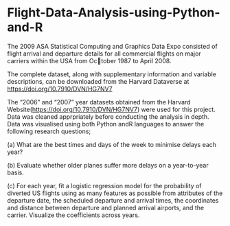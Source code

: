 # Flight-Data-Analysis-using-Python-and-R

The 2009 ASA Statistical Computing and Graphics Data Expo consisted of flight arrival
and departure details for all commercial flights on major carriers within the USA from October 1987 to April 2008. 

The complete dataset, along with supplementary information and variable
descriptions, can be downloaded from the Harvard Dataverse at
https://doi.org/10.7910/DVN/HG7NV7

The “2006” and “2007” year datasets obtained from the Harvard Website(https://doi.org/10.7910/DVN/HG7NV7) were used for this project. Data was cleaned apprpriately before conducting the analysis in depth. Data was visualised using both Python andR languages to answer the following research questions;

(a) What are the best times and days of the week to minimise delays each year?

(b) Evaluate whether older planes suffer more delays on a year-to-year basis.

(c) For each year, fit a logistic regression model for the probability of diverted US flights
using as many features as possible from attributes of the departure date, the scheduled departure and arrival times, the coordinates and distance between departure
and planned arrival airports, and the carrier. Visualize the coefficients across years.

